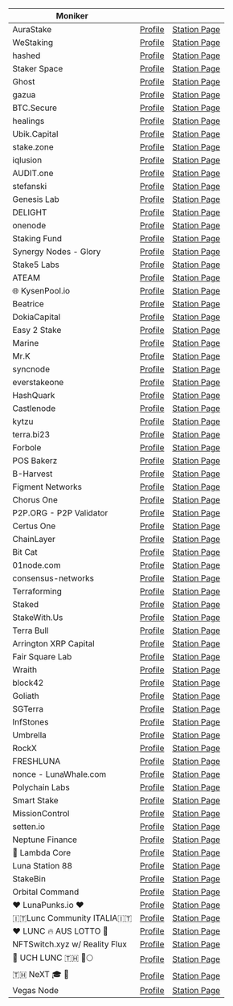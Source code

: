 
| Moniker                        |                                                                             |                                                                                                           |
|--------------------------------| --------------------------------------------------------------------------- | ----------------------------------------------------------------------------------------------------------|
| AuraStake                      | [Profile](./validators/terravaloper1ulwqct0df2xuuaqzcq4yax3msdqgew6ehhcl7r) | [Station Page](https://station.terra.money/validator/terravaloper1ulwqct0df2xuuaqzcq4yax3msdqgew6ehhcl7r) |
| WeStaking                      | [Profile](./validators/terravaloper1ptyzewnns2kn37ewtmv6ppsvhdnmeapvgk6d65) | [Station Page](https://station.terra.money/validator/terravaloper1ptyzewnns2kn37ewtmv6ppsvhdnmeapvgk6d65) |
| hashed                         | [Profile](./validators/terravaloper1p54hc4yy2ajg67j645dn73w3378j6k05vmx9r9) | [Station Page](https://station.terra.money/validator/terravaloper1p54hc4yy2ajg67j645dn73w3378j6k05vmx9r9) |
| Staker Space                   | [Profile](./validators/terravaloper1pc0gs3n6803x7jqe9m7etegmyx29xw38aaf3u7) | [Station Page](https://station.terra.money/validator/terravaloper1pc0gs3n6803x7jqe9m7etegmyx29xw38aaf3u7) |
| Ghost                          | [Profile](./validators/terravaloper1rgu3qmm6rllfxlrfk94pgxa0jm37902dynqehm) | [Station Page](https://station.terra.money/validator/terravaloper1rgu3qmm6rllfxlrfk94pgxa0jm37902dynqehm) |
| gazua                          | [Profile](./validators/terravaloper1rf9xakxf97a49qa5svsf7yypjswzkutqfhnpn5) | [Station Page](https://station.terra.money/validator/terravaloper1rf9xakxf97a49qa5svsf7yypjswzkutqfhnpn5) |
| BTC.Secure                     | [Profile](./validators/terravaloper1ya23p5cxtxwcfdrq4dmd2h0p5nc0vcl96yhjra) | [Station Page](https://station.terra.money/validator/terravaloper1ya23p5cxtxwcfdrq4dmd2h0p5nc0vcl96yhjra) |
| healings                       | [Profile](./validators/terravaloper1yad8pjqp93gvwkxa2aa5mh4vctzfs37ekjxr4s) | [Station Page](https://station.terra.money/validator/terravaloper1yad8pjqp93gvwkxa2aa5mh4vctzfs37ekjxr4s) |
| Ubik.Capital                   | [Profile](./validators/terravaloper18825kzx0zmdntpucvd2gjezau57vdyua6frdnh) | [Station Page](https://station.terra.money/validator/terravaloper18825kzx0zmdntpucvd2gjezau57vdyua6frdnh) |
| stake.zone                     | [Profile](./validators/terravaloper18fk2ye6m5wnnfrarpwycunnw0ls8564zw37myg) | [Station Page](https://station.terra.money/validator/terravaloper18fk2ye6m5wnnfrarpwycunnw0ls8564zw37myg) |
| iqlusion                       | [Profile](./validators/terravaloper1grgelyng2v6v3t8z87wu3sxgt9m5s03x2mfyu7) | [Station Page](https://station.terra.money/validator/terravaloper1grgelyng2v6v3t8z87wu3sxgt9m5s03x2mfyu7) |
| AUDIT.one                      | [Profile](./validators/terravaloper1gvlj2lv4ra8t7cqacfevz4c8uat9p8490a3r4w) | [Station Page](https://station.terra.money/validator/terravaloper1gvlj2lv4ra8t7cqacfevz4c8uat9p8490a3r4w) |
| stefanski                      | [Profile](./validators/terravaloper1gkumn82kkj3cww28yp53agy7aluxv06fsuynvd) | [Station Page](https://station.terra.money/validator/terravaloper1gkumn82kkj3cww28yp53agy7aluxv06fsuynvd) |
| Genesis Lab                    | [Profile](./validators/terravaloper1gh7wpfpsjrqnash5uc84z4njt95y9g5nh3uqzx) | [Station Page](https://station.terra.money/validator/terravaloper1gh7wpfpsjrqnash5uc84z4njt95y9g5nh3uqzx) |
| DELIGHT                        | [Profile](./validators/terravaloper1fjuvyccn8hfmn5r7wc2t3kwqy09zzp6tyjcf50) | [Station Page](https://station.terra.money/validator/terravaloper1fjuvyccn8hfmn5r7wc2t3kwqy09zzp6tyjcf50) |
| onenode                        | [Profile](./validators/terravaloper1fuj047hmvk2m3m4gjejnmmse3v47rzj572gzku) | [Station Page](https://station.terra.money/validator/terravaloper1fuj047hmvk2m3m4gjejnmmse3v47rzj572gzku) |
| Staking Fund                   | [Profile](./validators/terravaloper123gn6j23lmexu0qx5qhmgxgunmjcqsx8gmsyse) | [Station Page](https://station.terra.money/validator/terravaloper123gn6j23lmexu0qx5qhmgxgunmjcqsx8gmsyse) |
| Synergy Nodes - Glory          | [Profile](./validators/terravaloper12jpzzmwthrljcvm48adncspxtchazkl8vah7u4) | [Station Page](https://station.terra.money/validator/terravaloper12jpzzmwthrljcvm48adncspxtchazkl8vah7u4) |
| Stake5 Labs                    | [Profile](./validators/terravaloper1t0z9y2p26qzsh06f2l2kn2v8hqtkyd33s409ey) | [Station Page](https://station.terra.money/validator/terravaloper1t0z9y2p26qzsh06f2l2kn2v8hqtkyd33s409ey) |
| ATEAM                          | [Profile](./validators/terravaloper1tusfpgvjrplqg2fm7wacy4slzjmnzswcfufuvp) | [Station Page](https://station.terra.money/validator/terravaloper1tusfpgvjrplqg2fm7wacy4slzjmnzswcfufuvp) |
| 🌐 KysenPool.io                | [Profile](./validators/terravaloper1vqnhgc6d0jyggtytzqrnsc40r4zez6tx99382w) | [Station Page](https://station.terra.money/validator/terravaloper1vqnhgc6d0jyggtytzqrnsc40r4zez6tx99382w) |
| Beatrice                       | [Profile](./validators/terravaloper1vse7mfah2hmfaruum40hwnskkca3ygmmff86xr) | [Station Page](https://station.terra.money/validator/terravaloper1vse7mfah2hmfaruum40hwnskkca3ygmmff86xr) |
| DokiaCapital                   | [Profile](./validators/terravaloper1v5hrqlv8dqgzvy0pwzqzg0gxy899rm4kdur03x) | [Station Page](https://station.terra.money/validator/terravaloper1v5hrqlv8dqgzvy0pwzqzg0gxy899rm4kdur03x) |
| Easy 2 Stake                   | [Profile](./validators/terravaloper1d0vfj9zvxfgcm4yt4ze4u35mvhj57eg2ku2ekv) | [Station Page](https://station.terra.money/validator/terravaloper1d0vfj9zvxfgcm4yt4ze4u35mvhj57eg2ku2ekv) |
| Marine                         | [Profile](./validators/terravaloper1d3hatwcsvkktgwp3elglw9glca0h42yg6xy4lp) | [Station Page](https://station.terra.money/validator/terravaloper1d3hatwcsvkktgwp3elglw9glca0h42yg6xy4lp) |
| Mr.K                           | [Profile](./validators/terravaloper1dcrq2xwuhea9hm5xfuydjuwgz6gm7vdjz7e4uf) | [Station Page](https://station.terra.money/validator/terravaloper1dcrq2xwuhea9hm5xfuydjuwgz6gm7vdjz7e4uf) |
| syncnode                       | [Profile](./validators/terravaloper1sym8gyehrdsm03vdc44rg9sflg8zeuqwfzavhx) | [Station Page](https://station.terra.money/validator/terravaloper1sym8gyehrdsm03vdc44rg9sflg8zeuqwfzavhx) |
| everstakeone                   | [Profile](./validators/terravaloper13g7z3qq6f00qww3u4mpcs3xw5jhqwraswraapc) | [Station Page](https://station.terra.money/validator/terravaloper13g7z3qq6f00qww3u4mpcs3xw5jhqwraswraapc) |
| HashQuark                      | [Profile](./validators/terravaloper13ww603e55suhavpuyjft3htxca6g4tldt92pgf) | [Station Page](https://station.terra.money/validator/terravaloper13ww603e55suhavpuyjft3htxca6g4tldt92pgf) |
| Castlenode                     | [Profile](./validators/terravaloper13kcwnlafvu4xvy2jr3vhdte9aq9tadwds3lx2d) | [Station Page](https://station.terra.money/validator/terravaloper13kcwnlafvu4xvy2jr3vhdte9aq9tadwds3lx2d) |
| kytzu                          | [Profile](./validators/terravaloper1jyjg55hzsh0f4xymy0kuuan30pp4q75ruqmvyt) | [Station Page](https://station.terra.money/validator/terravaloper1jyjg55hzsh0f4xymy0kuuan30pp4q75ruqmvyt) |
| terra.bi23                     | [Profile](./validators/terravaloper1jsdfyz8uhw2nd7cl45709w40r268phmvxam8eh) | [Station Page](https://station.terra.money/validator/terravaloper1jsdfyz8uhw2nd7cl45709w40r268phmvxam8eh) |
| Forbole                        | [Profile](./validators/terravaloper1jkqr2vfg4krfd4zwmsf7elfj07cjuzss30ux8g) | [Station Page](https://station.terra.money/validator/terravaloper1jkqr2vfg4krfd4zwmsf7elfj07cjuzss30ux8g) |
| POS Bakerz                     | [Profile](./validators/terravaloper1nwrksgv2vuadma8ygs8rhwffu2ygk4j24w2mku) | [Station Page](https://station.terra.money/validator/terravaloper1nwrksgv2vuadma8ygs8rhwffu2ygk4j24w2mku) |
| B-Harvest                      | [Profile](./validators/terravaloper15zcjduavxc5mkp8qcqs9eyhwlqwdlrzy6jln3m) | [Station Page](https://station.terra.money/validator/terravaloper15zcjduavxc5mkp8qcqs9eyhwlqwdlrzy6jln3m) |
| Figment Networks               | [Profile](./validators/terravaloper15cupwhpnxhgylxa8n4ufyvux05xu864jcv0tsw) | [Station Page](https://station.terra.money/validator/terravaloper15cupwhpnxhgylxa8n4ufyvux05xu864jcv0tsw) |
| Chorus One                     | [Profile](./validators/terravaloper15urq2dtp9qce4fyc85m6upwm9xul30496sgk37) | [Station Page](https://station.terra.money/validator/terravaloper15urq2dtp9qce4fyc85m6upwm9xul30496sgk37) |
| P2P.ORG - P2P Validator        | [Profile](./validators/terravaloper144l7c3uph5a7h62xd8u5et3rqvj3dqtvvka2fu) | [Station Page](https://station.terra.money/validator/terravaloper144l7c3uph5a7h62xd8u5et3rqvj3dqtvvka2fu) |
| Certus One                     | [Profile](./validators/terravaloper1kprce6kc08a6l03gzzh99hfpazfjeczfpzkkau) | [Station Page](https://station.terra.money/validator/terravaloper1kprce6kc08a6l03gzzh99hfpazfjeczfpzkkau) |
| ChainLayer                     | [Profile](./validators/terravaloper1kgddca7qj96z0qcxr2c45z73cfl0c75paknc5e) | [Station Page](https://station.terra.money/validator/terravaloper1kgddca7qj96z0qcxr2c45z73cfl0c75paknc5e) |
| Bit Cat                        | [Profile](./validators/terravaloper1k4ef8m95t7eq522evmmuzvfkpla04pezmu4j7k) | [Station Page](https://station.terra.money/validator/terravaloper1k4ef8m95t7eq522evmmuzvfkpla04pezmu4j7k) |
| 01node.com                     | [Profile](./validators/terravaloper1khfcg09plqw84jxy5e7fj6ag4s2r9wqsgm7k94) | [Station Page](https://station.terra.money/validator/terravaloper1khfcg09plqw84jxy5e7fj6ag4s2r9wqsgm7k94) |
| consensus-networks             | [Profile](./validators/terravaloper1hz754zdldnrrhp3qpfan3l2dxkcv5cgkuzqq9v) | [Station Page](https://station.terra.money/validator/terravaloper1hz754zdldnrrhp3qpfan3l2dxkcv5cgkuzqq9v) |
| Terraforming                   | [Profile](./validators/terravaloper1hg70rkal5d86fl57k0gc7de0rrk4klgs59r7jc) | [Station Page](https://station.terra.money/validator/terravaloper1hg70rkal5d86fl57k0gc7de0rrk4klgs59r7jc) |
| Staked                         | [Profile](./validators/terravaloper1h6rf7y2ar5vz64q8rchz5443s3tqnswrpf4846) | [Station Page](https://station.terra.money/validator/terravaloper1h6rf7y2ar5vz64q8rchz5443s3tqnswrpf4846) |
| StakeWith.Us                   | [Profile](./validators/terravaloper1c9ye54e3pzwm3e0zpdlel6pnavrj9qqvq89r3r) | [Station Page](https://station.terra.money/validator/terravaloper1c9ye54e3pzwm3e0zpdlel6pnavrj9qqvq89r3r) |
| Terra Bull                     | [Profile](./validators/terravaloper1j747dvwyg0kk9ltrz5ux443lhzzq5tgdpsa7qw) | [Station Page](https://station.terra.money/validator/terravaloper1j747dvwyg0kk9ltrz5ux443lhzzq5tgdpsa7qw) |
| Arrington XRP Capital          | [Profile](./validators/terravaloper1c6gve6zhye5690563wxmvns7mugz6plu4aj7d3) | [Station Page](https://station.terra.money/validator/terravaloper1c6gve6zhye5690563wxmvns7mugz6plu4aj7d3) |
| Fair Square Lab                | [Profile](./validators/terravaloper1cac2mcf2eszn9ln3fx4heym6kd363zqfelxrmr) | [Station Page](https://station.terra.money/validator/terravaloper1cac2mcf2eszn9ln3fx4heym6kd363zqfelxrmr) |
| Wraith                         | [Profile](./validators/terravaloper1eutun6vh83lmyq0wmyf9vgghvurze2xanl9sq6) | [Station Page](https://station.terra.money/validator/terravaloper1eutun6vh83lmyq0wmyf9vgghvurze2xanl9sq6) |
| block42                        | [Profile](./validators/terravaloper16tc3c9u6yj5uuhru32pvs0pahfwraurpypz7vj) | [Station Page](https://station.terra.money/validator/terravaloper16tc3c9u6yj5uuhru32pvs0pahfwraurpypz7vj) |
| Goliath                        | [Profile](./validators/terravaloper163phlen6dn7sp9khhjar2gqqx6kga0ly8d7h9g) | [Station Page](https://station.terra.money/validator/terravaloper163phlen6dn7sp9khhjar2gqqx6kga0ly8d7h9g) |
| SGTerra                        | [Profile](./validators/terravaloper16jsypha5lv6e3mc24veqzfw3rznfqu92d58yfg) | [Station Page](https://station.terra.money/validator/terravaloper16jsypha5lv6e3mc24veqzfw3rznfqu92d58yfg) |
| InfStones                      | [Profile](./validators/terravaloper1u3gcqh4xqcdfkcu82nrk9u75x8vtvcz7xafgpy) | [Station Page](https://station.terra.money/validator/terravaloper1u3gcqh4xqcdfkcu82nrk9u75x8vtvcz7xafgpy) |
| Umbrella                       | [Profile](./validators/terravaloper1uhjx34pfsxk9xh34yn8p2w4469uqdz067rqu5g) | [Station Page](https://station.terra.money/validator/terravaloper1uhjx34pfsxk9xh34yn8p2w4469uqdz067rqu5g) |
| RockX                          | [Profile](./validators/terravaloper1aw0znxtlq0wrayyz7wppz3qnw94hfrmnnrcxja) | [Station Page](https://station.terra.money/validator/terravaloper1aw0znxtlq0wrayyz7wppz3qnw94hfrmnnrcxja) |
| FRESHLUNA                      | [Profile](./validators/terravaloper1audgfvmgt0js54p3s8kj3r40uwej6vy2tv6rrw) | [Station Page](https://station.terra.money/validator/terravaloper1audgfvmgt0js54p3s8kj3r40uwej6vy2tv6rrw) |
| nonce - LunaWhale.com          | [Profile](./validators/terravaloper175hhkyxmkp8hf2zrzka7cnn7lk6mudtv4uuu64) | [Station Page](https://station.terra.money/validator/terravaloper175hhkyxmkp8hf2zrzka7cnn7lk6mudtv4uuu64) |
| Polychain Labs                 | [Profile](./validators/terravaloper1lda78gzrjx0rsadtdk0zn4v7awtz6m9lrd5ez9) | [Station Page](https://station.terra.money/validator/terravaloper1lda78gzrjx0rsadtdk0zn4v7awtz6m9lrd5ez9) |
| Smart Stake                    | [Profile](./validators/terravaloper1alpf6snw2d76kkwjv3dp4l7pcl6cn9uyt0tcj9) | [Station Page](https://station.terra.money/validator/terravaloper1alpf6snw2d76kkwjv3dp4l7pcl6cn9uyt0tcj9) |
| MissionControl                 | [Profile](./validators/terravaloper1x4ce4fhqdnu8j7hrp64qmthumsvuhlq8y0kvx4) | [Station Page](https://station.terra.money/validator/terravaloper1x4ce4fhqdnu8j7hrp64qmthumsvuhlq8y0kvx4) |
| setten.io                      | [Profile](./validators/terravaloper1tdkh85vv7vsvav93elmx6qsywuu22amc60u3sa) | [Station Page](https://station.terra.money/validator/terravaloper1tdkh85vv7vsvav93elmx6qsywuu22amc60u3sa) |
| Neptune Finance                | [Profile](./validators/terravaloper1jkg3wy5q9q6jlshjf2r6p9nf4flwtr6hp30rjk) | [Station Page](https://station.terra.money/validator/terravaloper1jkg3wy5q9q6jlshjf2r6p9nf4flwtr6hp30rjk) |
| 🚀 Lambda Core                 | [Profile](./validators/terravaloper1mgdsc0get3w984h03a02zy6gmg3kgqtfqs3tky) | [Station Page](https://station.terra.money/validator/terravaloper1mgdsc0get3w984h03a02zy6gmg3kgqtfqs3tky) |
| Luna Station 88                | [Profile](./validators/terravaloper1ccwgk6gvgtm556gxe0v79p48nrgsey05w3fle4) | [Station Page](https://station.terra.money/validator/terravaloper1ccwgk6gvgtm556gxe0v79p48nrgsey05w3fle4) |
| StakeBin                       | [Profile](./validators/terravaloper13n2fsvfvj28eqvkjejhqlxf3pch3muxkxudacc) | [Station Page](https://station.terra.money/validator/terravaloper13n2fsvfvj28eqvkjejhqlxf3pch3muxkxudacc) |
| Orbital Command                | [Profile](./validators/terravaloper1lelhxdzwn9ddecv6sv0kcxj5tguurxnzcfs5wf) | [Station Page](https://station.terra.money/validator/terravaloper1lelhxdzwn9ddecv6sv0kcxj5tguurxnzcfs5wf) |
| ❤️ LunaPunks.io ❤️             | [Profile](./validators/terravaloper150w5e8tjk20nfafjzfhyht0aes8a5qr7meh8lg) | [Station Page](https://station.terra.money/validator/terravaloper150w5e8tjk20nfafjzfhyht0aes8a5qr7meh8lg) |
| 🇮🇹Lunc Community ITALIA🇮🇹  | [Profile](./validators/terravaloper1ef4hd8agtx8unaut0fc99zs9928qzm6txjcx40) | [Station Page](https://station.terra.money/validator/terravaloper1ef4hd8agtx8unaut0fc99zs9928qzm6txjcx40) |
| ❤️ LUNC 🔥 AUS LOTTO 🥃        | [Profile](./validators/terravaloper1kewjknvtym2lesr4qdldqc36cfrt8s432zmvhh) | [Station Page](https://station.terra.money/validator/terravaloper1kewjknvtym2lesr4qdldqc36cfrt8s432zmvhh) |
| NFTSwitch.xyz w/ Reality Flux  | [Profile](./validators/terravaloper1vrkzjujfds9p8t5g0xety3e3ft4dep02etv9le) | [Station Page](https://station.terra.money/validator/terravaloper1vrkzjujfds9p8t5g0xety3e3ft4dep02etv9le) |
| 🤝‍ UCH LUNC 🇹🇭 🚀🌕  | [Profile](./validators/terravaloper17lmrun0fc2scd3jgc3yfvzs86dm4yj4c96q9x3) | [Station Page](https://station.terra.money/validator/terravaloper17lmrun0fc2scd3jgc3yfvzs86dm4yj4c96q9x3) |
| 🇹🇭 NeXT 🎓 🎉 | [Profile](./validators/terravaloper1fshgdpz94gfxx0r4jyuh22mc5pns97lu0lqcqn) | [Station Page](https://station.terra.money/validator/terravaloper1fshgdpz94gfxx0r4jyuh22mc5pns97lu0lqcqn) |
| Vegas Node            | [Profile](./validators/terravaloper1mdwa04dyd8ucqx7hpsp6twuhke3vmw7lacmkyf) | [Station Page](https://station.terraclassic.community/validator/terravaloper1mdwa04dyd8ucqx7hpsp6twuhke3vmw7lacmkyf) |
